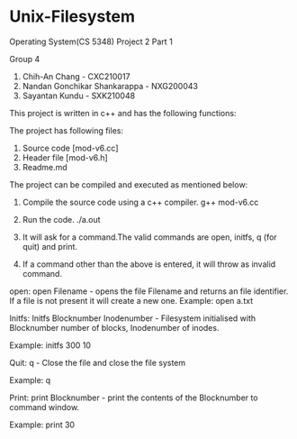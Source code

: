 # Unix-Filesystem


Operating System(CS 5348) Project 2 Part 1

 Group 4

1. Chih-An Chang  - CXC210017
2. Nandan Gonchikar Shankarappa - NXG200043
3. Sayantan Kundu - SXK210048

This project is written in c++ and has the following functions:


The project has following files:
1. Source code [mod-v6.cc]
2. Header file [mod-v6.h]
3. Readme.md 


The project can be compiled and executed as mentioned below:

1. Compile the source code using a c++ compiler. g++ mod-v6.cc

2. Run the code. ./a.out

3. It will ask for a command.The valid commands are open, initfs, q (for quit) and print.

4. If a command other than the above is entered, it will throw as invalid command.



open:
 open Filename - opens the file Filename and returns an file identifier. If a file is not present it will create a new one.
 Example: open a.txt
 
Initfs:
 Initfs Blocknumber Inodenumber - Filesystem initialised with Blocknumber number of blocks, Inodenumber of inodes.
 
  
 Example: initfs 300 10
 
 Quit:
 q - Close the file and close the file system
 
 Example: q
 
 Print:
 print Blocknumber - print the contents of the Blocknumber to command window.
 
 Example: print 30
 
 




